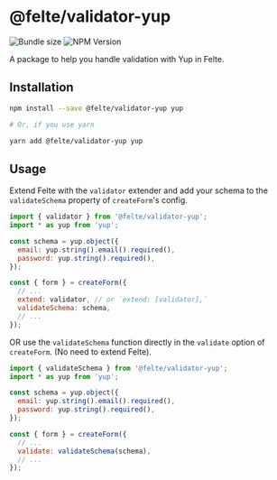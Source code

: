# @felte/validator-yup

![Bundle size](https://img.shields.io/bundlephobia/min/@felte/validator-yup)
![NPM Version](https://img.shields.io/npm/v/@felte/validator-yup)

A package to help you handle validation with Yup in Felte.

## Installation

```sh
npm install --save @felte/validator-yup yup

# Or, if you use yarn

yarn add @felte/validator-yup yup
```

## Usage

Extend Felte with the `validator` extender and add your schema to the `validateSchema` property of `createForm`'s config.

```javascript
import { validator } from '@felte/validator-yup';
import * as yup from 'yup';

const schema = yup.object({
  email: yup.string().email().required(),
  password: yup.string().required(),
});

const { form } = createForm({
  // ...
  extend: validator, // or `extend: [validator],`
  validateSchema: schema,
  // ...
});
```

OR use the `validateSchema` function directly in the `validate` option of `createForm`. (No need to extend Felte).

```javascript
import { validateSchema } from '@felte/validator-yup';
import * as yup from 'yup';

const schema = yup.object({
  email: yup.string().email().required(),
  password: yup.string().required(),
});

const { form } = createForm({
  // ...
  validate: validateSchema(schema),
  // ...
});
```
